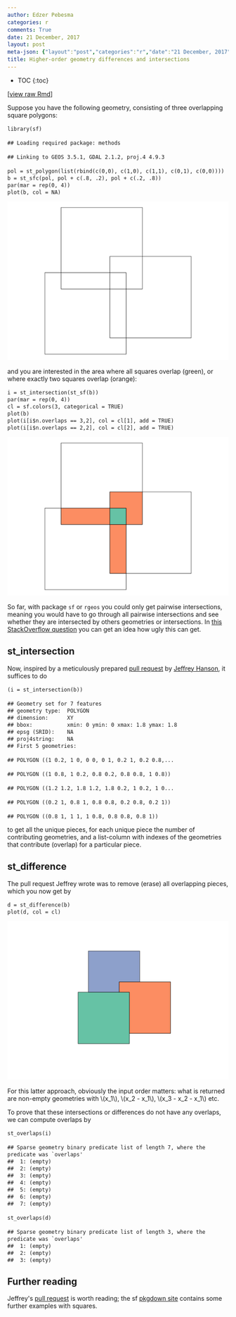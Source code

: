 ```yaml
---
author: Edzer Pebesma
categories: r
comments: True
date: 21 December, 2017
layout: post
meta-json: {"layout":"post","categories":"r","date":"21 December, 2017","author":"Edzer Pebesma","comments":true,"title":"Higher-order geometry differences and intersections"}
title: Higher-order geometry differences and intersections
---
```


<script src="https://cdnjs.cloudflare.com/ajax/libs/mathjax/2.7.0/MathJax.js?config=TeX-AMS-MML_HTMLorMML" type="text/javascript"></script>
* TOC 
{:toc}

\[[view raw
Rmd](https://raw.githubusercontent.com//r-spatial/r-spatial.org/gh-pages/_rmd/2017-12-21-geoms.Rmd)\]

Suppose you have the following geometry, consisting of three overlapping
square polygons:

    library(sf)

    ## Loading required package: methods

    ## Linking to GEOS 3.5.1, GDAL 2.1.2, proj.4 4.9.3

    pol = st_polygon(list(rbind(c(0,0), c(1,0), c(1,1), c(0,1), c(0,0))))
    b = st_sfc(pol, pol + c(.8, .2), pol + c(.2, .8))
    par(mar = rep(0, 4))
    plot(b, col = NA)

![](/images/geoms1-1.png)

and you are interested in the area where all squares overlap (green), or
where exactly two squares overlap (orange):

    i = st_intersection(st_sf(b))
    par(mar = rep(0, 4))
    cl = sf.colors(3, categorical = TRUE)
    plot(b)
    plot(i[i$n.overlaps == 3,2], col = cl[1], add = TRUE)
    plot(i[i$n.overlaps == 2,2], col = cl[2], add = TRUE)

![](/images/geoms2-1.png)

So far, with package `sf` or `rgeos` you could only get pairwise
intersections, meaning you would have to go through all pairwise
intersections and see whether they are intersected by others geometries
or intersections. In [this StackOverflow
question](https://stackoverflow.com/questions/44631044/efficient-extraction-of-all-sub-polygons-generated-by-self-intersecting-features)
you can get an idea how ugly this can get.

st\_intersection
----------------

Now, inspired by a meticulously prepared [pull
request](https://github.com/r-spatial/sf/pull/598) by [Jeffrey
Hanson](http://jeffrey-hanson.com/), it suffices to do

    (i = st_intersection(b))

    ## Geometry set for 7 features 
    ## geometry type:  POLYGON
    ## dimension:      XY
    ## bbox:           xmin: 0 ymin: 0 xmax: 1.8 ymax: 1.8
    ## epsg (SRID):    NA
    ## proj4string:    NA
    ## First 5 geometries:

    ## POLYGON ((1 0.2, 1 0, 0 0, 0 1, 0.2 1, 0.2 0.8,...

    ## POLYGON ((1 0.8, 1 0.2, 0.8 0.2, 0.8 0.8, 1 0.8))

    ## POLYGON ((1.2 1.2, 1.8 1.2, 1.8 0.2, 1 0.2, 1 0...

    ## POLYGON ((0.2 1, 0.8 1, 0.8 0.8, 0.2 0.8, 0.2 1))

    ## POLYGON ((0.8 1, 1 1, 1 0.8, 0.8 0.8, 0.8 1))

to get all the unique pieces, for each unique piece the number of
contributing geometries, and a list-column with indexes of the
geometries that contribute (overlap) for a particular piece.

st\_difference
--------------

The pull request Jeffrey wrote was to remove (erase) all overlapping
pieces, which you now get by

    d = st_difference(b)
    plot(d, col = cl)

![](/images/geoms3-1.png)

For this latter approach, obviously the input order matters: what is
returned are non-empty geometries with \\(x_1\\), \\(x_2 - x_1\\),
\\(x_3 - x_2 - x_1\\) etc.

To prove that these intersections or differences do not have any
overlaps, we can compute overlaps by

    st_overlaps(i)

    ## Sparse geometry binary predicate list of length 7, where the predicate was `overlaps'
    ##  1: (empty)
    ##  2: (empty)
    ##  3: (empty)
    ##  4: (empty)
    ##  5: (empty)
    ##  6: (empty)
    ##  7: (empty)

    st_overlaps(d)

    ## Sparse geometry binary predicate list of length 3, where the predicate was `overlaps'
    ##  1: (empty)
    ##  2: (empty)
    ##  3: (empty)

Further reading
---------------

Jeffrey's [pull request](https://github.com/r-spatial/sf/pull/598) is
worth reading; the sf [pkgdown
site](https://r-spatial.github.io/sf/reference/geos_binary_ops.html)
contains some further examples with squares.
